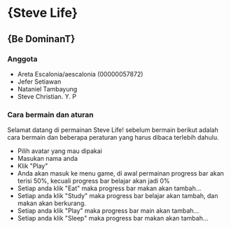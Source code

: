 # {Steve Life}
## {Be DominanT}

### Anggota
- Areta Escalonia/aescalonia (00000057872)
- Jefer Setiawan
- Nataniel Tambayung
- Steve Christian. Y. P

### Cara bermain dan aturan

Selamat datang di permainan Steve Life! sebelum bermain berikut adalah cara bermain dan beberapa peraturan yang harus dibaca terlebih dahulu. 

- Pilih avatar yang mau dipakai
- Masukan nama anda
- Klik "Play"
- Anda akan masuk ke menu game, di awal permainan progress bar akan terisi 50%, kecuali progress bar belajar akan jadi 0%
- Setiap anda klik "Eat" maka progress bar makan akan tambah...
- Setiap anda klik "Study" maka progress bar belajar akan tambah, dan makan akan berkurang.
- Setiap anda klik "Play" maka progress bar main akan tambah...
- Setiap anda klik "Sleep" maka progress bar makan akan tambah...




